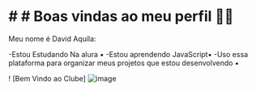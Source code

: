 # # # Boas vindas ao meu perfil 🔹🔹

Meu nome é David Aquila:

-Estou Estudando Na alura ▪️
-Estou aprendendo JavaScript▪️
-Uso essa plataforma para organizar meus projetos que estou desenvolvendo ▪️




 ! [Bem Vindo ao Clube] ![image](https://github.com/user-attachments/assets/4e3d58af-44d9-4af9-b4ff-57ec8e3e0db0)
